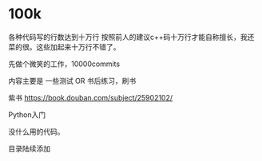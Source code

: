 # 100k
各种代码写的行数达到十万行
按照前人的建议c++码十万行才能自称擅长，我还菜的很。这些加起来十万行不错了。

先做个微笑的工作，10000commits

内容主要是 一些测试 OR 书后练习，刷书

紫书
https://book.douban.com/subject/25902102/

Python入门

没什么用的代码。

目录陆续添加


